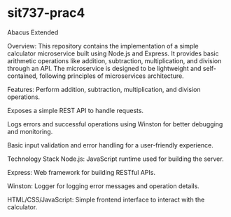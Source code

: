 # sit737-prac4
Abacus Extended

Overview:
This repository contains the implementation of a simple calculator microservice built using Node.js and Express. It provides basic arithmetic operations like addition, subtraction, multiplication, and division through an API. The microservice is designed to be lightweight and self-contained, following principles of microservices architecture.


Features:
Perform addition, subtraction, multiplication, and division operations.

Exposes a simple REST API to handle requests.

Logs errors and successful operations using Winston for better debugging and monitoring.

Basic input validation and error handling for a user-friendly experience.


Technology Stack
Node.js: JavaScript runtime used for building the server.

Express: Web framework for building RESTful APIs.

Winston: Logger for logging error messages and operation details.

HTML/CSS/JavaScript: Simple frontend interface to interact with the calculator.
